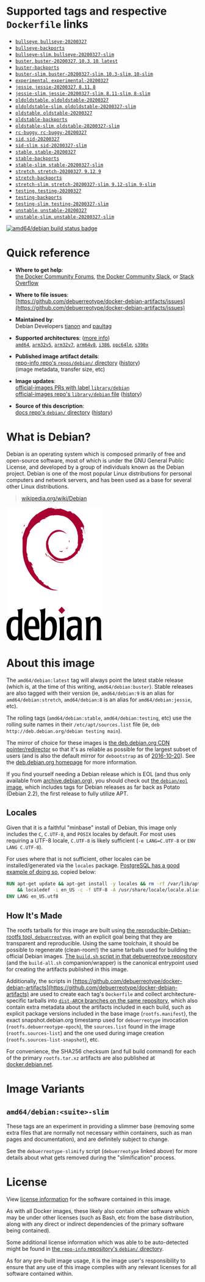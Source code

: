 <!--

********************************************************************************

WARNING:

    DO NOT EDIT "debian/README.md"

    IT IS AUTO-GENERATED

    (from the other files in "debian/" combined with a set of templates)

********************************************************************************

-->

# Supported tags and respective `Dockerfile` links

-	[`bullseye`, `bullseye-20200327`](https://github.com/debuerreotype/docker-debian-artifacts/blob/c7d149fa1214588199f3f0b8c30851b9cea47c6b/bullseye/Dockerfile)
-	[`bullseye-backports`](https://github.com/debuerreotype/docker-debian-artifacts/blob/c7d149fa1214588199f3f0b8c30851b9cea47c6b/bullseye/backports/Dockerfile)
-	[`bullseye-slim`, `bullseye-20200327-slim`](https://github.com/debuerreotype/docker-debian-artifacts/blob/c7d149fa1214588199f3f0b8c30851b9cea47c6b/bullseye/slim/Dockerfile)
-	[`buster`, `buster-20200327`, `10.3`, `10`, `latest`](https://github.com/debuerreotype/docker-debian-artifacts/blob/c7d149fa1214588199f3f0b8c30851b9cea47c6b/buster/Dockerfile)
-	[`buster-backports`](https://github.com/debuerreotype/docker-debian-artifacts/blob/c7d149fa1214588199f3f0b8c30851b9cea47c6b/buster/backports/Dockerfile)
-	[`buster-slim`, `buster-20200327-slim`, `10.3-slim`, `10-slim`](https://github.com/debuerreotype/docker-debian-artifacts/blob/c7d149fa1214588199f3f0b8c30851b9cea47c6b/buster/slim/Dockerfile)
-	[`experimental`, `experimental-20200327`](https://github.com/debuerreotype/docker-debian-artifacts/blob/c7d149fa1214588199f3f0b8c30851b9cea47c6b/experimental/Dockerfile)
-	[`jessie`, `jessie-20200327`, `8.11`, `8`](https://github.com/debuerreotype/docker-debian-artifacts/blob/c7d149fa1214588199f3f0b8c30851b9cea47c6b/jessie/Dockerfile)
-	[`jessie-slim`, `jessie-20200327-slim`, `8.11-slim`, `8-slim`](https://github.com/debuerreotype/docker-debian-artifacts/blob/c7d149fa1214588199f3f0b8c30851b9cea47c6b/jessie/slim/Dockerfile)
-	[`oldoldstable`, `oldoldstable-20200327`](https://github.com/debuerreotype/docker-debian-artifacts/blob/c7d149fa1214588199f3f0b8c30851b9cea47c6b/oldoldstable/Dockerfile)
-	[`oldoldstable-slim`, `oldoldstable-20200327-slim`](https://github.com/debuerreotype/docker-debian-artifacts/blob/c7d149fa1214588199f3f0b8c30851b9cea47c6b/oldoldstable/slim/Dockerfile)
-	[`oldstable`, `oldstable-20200327`](https://github.com/debuerreotype/docker-debian-artifacts/blob/c7d149fa1214588199f3f0b8c30851b9cea47c6b/oldstable/Dockerfile)
-	[`oldstable-backports`](https://github.com/debuerreotype/docker-debian-artifacts/blob/c7d149fa1214588199f3f0b8c30851b9cea47c6b/oldstable/backports/Dockerfile)
-	[`oldstable-slim`, `oldstable-20200327-slim`](https://github.com/debuerreotype/docker-debian-artifacts/blob/c7d149fa1214588199f3f0b8c30851b9cea47c6b/oldstable/slim/Dockerfile)
-	[`rc-buggy`, `rc-buggy-20200327`](https://github.com/debuerreotype/docker-debian-artifacts/blob/c7d149fa1214588199f3f0b8c30851b9cea47c6b/rc-buggy/Dockerfile)
-	[`sid`, `sid-20200327`](https://github.com/debuerreotype/docker-debian-artifacts/blob/c7d149fa1214588199f3f0b8c30851b9cea47c6b/sid/Dockerfile)
-	[`sid-slim`, `sid-20200327-slim`](https://github.com/debuerreotype/docker-debian-artifacts/blob/c7d149fa1214588199f3f0b8c30851b9cea47c6b/sid/slim/Dockerfile)
-	[`stable`, `stable-20200327`](https://github.com/debuerreotype/docker-debian-artifacts/blob/c7d149fa1214588199f3f0b8c30851b9cea47c6b/stable/Dockerfile)
-	[`stable-backports`](https://github.com/debuerreotype/docker-debian-artifacts/blob/c7d149fa1214588199f3f0b8c30851b9cea47c6b/stable/backports/Dockerfile)
-	[`stable-slim`, `stable-20200327-slim`](https://github.com/debuerreotype/docker-debian-artifacts/blob/c7d149fa1214588199f3f0b8c30851b9cea47c6b/stable/slim/Dockerfile)
-	[`stretch`, `stretch-20200327`, `9.12`, `9`](https://github.com/debuerreotype/docker-debian-artifacts/blob/c7d149fa1214588199f3f0b8c30851b9cea47c6b/stretch/Dockerfile)
-	[`stretch-backports`](https://github.com/debuerreotype/docker-debian-artifacts/blob/c7d149fa1214588199f3f0b8c30851b9cea47c6b/stretch/backports/Dockerfile)
-	[`stretch-slim`, `stretch-20200327-slim`, `9.12-slim`, `9-slim`](https://github.com/debuerreotype/docker-debian-artifacts/blob/c7d149fa1214588199f3f0b8c30851b9cea47c6b/stretch/slim/Dockerfile)
-	[`testing`, `testing-20200327`](https://github.com/debuerreotype/docker-debian-artifacts/blob/c7d149fa1214588199f3f0b8c30851b9cea47c6b/testing/Dockerfile)
-	[`testing-backports`](https://github.com/debuerreotype/docker-debian-artifacts/blob/c7d149fa1214588199f3f0b8c30851b9cea47c6b/testing/backports/Dockerfile)
-	[`testing-slim`, `testing-20200327-slim`](https://github.com/debuerreotype/docker-debian-artifacts/blob/c7d149fa1214588199f3f0b8c30851b9cea47c6b/testing/slim/Dockerfile)
-	[`unstable`, `unstable-20200327`](https://github.com/debuerreotype/docker-debian-artifacts/blob/c7d149fa1214588199f3f0b8c30851b9cea47c6b/unstable/Dockerfile)
-	[`unstable-slim`, `unstable-20200327-slim`](https://github.com/debuerreotype/docker-debian-artifacts/blob/c7d149fa1214588199f3f0b8c30851b9cea47c6b/unstable/slim/Dockerfile)

[![amd64/debian build status badge](https://img.shields.io/jenkins/s/https/doi-janky.infosiftr.net/job/multiarch/job/amd64/job/debian.svg?label=amd64/debian%20%20build%20job)](https://doi-janky.infosiftr.net/job/multiarch/job/amd64/job/debian/)

# Quick reference

-	**Where to get help**:  
	[the Docker Community Forums](https://forums.docker.com/), [the Docker Community Slack](http://dockr.ly/slack), or [Stack Overflow](https://stackoverflow.com/search?tab=newest&q=docker)

-	**Where to file issues**:  
	[https://github.com/debuerreotype/docker-debian-artifacts/issues](https://github.com/debuerreotype/docker-debian-artifacts/issues)

-	**Maintained by**:  
	Debian Developers [tianon](https://qa.debian.org/developer.php?login=tianon) and [paultag](https://qa.debian.org/developer.php?login=paultag)

-	**Supported architectures**: ([more info](https://github.com/docker-library/official-images#architectures-other-than-amd64))  
	[`amd64`](https://hub.docker.com/r/amd64/debian/), [`arm32v5`](https://hub.docker.com/r/arm32v5/debian/), [`arm32v7`](https://hub.docker.com/r/arm32v7/debian/), [`arm64v8`](https://hub.docker.com/r/arm64v8/debian/), [`i386`](https://hub.docker.com/r/i386/debian/), [`ppc64le`](https://hub.docker.com/r/ppc64le/debian/), [`s390x`](https://hub.docker.com/r/s390x/debian/)

-	**Published image artifact details**:  
	[repo-info repo's `repos/debian/` directory](https://github.com/docker-library/repo-info/blob/master/repos/debian) ([history](https://github.com/docker-library/repo-info/commits/master/repos/debian))  
	(image metadata, transfer size, etc)

-	**Image updates**:  
	[official-images PRs with label `library/debian`](https://github.com/docker-library/official-images/pulls?q=label%3Alibrary%2Fdebian)  
	[official-images repo's `library/debian` file](https://github.com/docker-library/official-images/blob/master/library/debian) ([history](https://github.com/docker-library/official-images/commits/master/library/debian))

-	**Source of this description**:  
	[docs repo's `debian/` directory](https://github.com/docker-library/docs/tree/master/debian) ([history](https://github.com/docker-library/docs/commits/master/debian))

# What is Debian?

Debian is an operating system which is composed primarily of free and open-source software, most of which is under the GNU General Public License, and developed by a group of individuals known as the Debian project. Debian is one of the most popular Linux distributions for personal computers and network servers, and has been used as a base for several other Linux distributions.

> [wikipedia.org/wiki/Debian](https://en.wikipedia.org/wiki/Debian)

![logo](https://raw.githubusercontent.com/docker-library/docs/b449be7df57e9ed9086bb5821bfb5d6cdc5d67a4/debian/logo.png)

# About this image

The `amd64/debian:latest` tag will always point the latest stable release (which is, at the time of this writing, `amd64/debian:buster`). Stable releases are also tagged with their version (ie, `amd64/debian:9` is an alias for `amd64/debian:stretch`, `amd64/debian:8` is an alias for `amd64/debian:jessie`, etc).

The rolling tags (`amd64/debian:stable`, `amd64/debian:testing`, etc) use the rolling suite names in their `/etc/apt/sources.list` file (ie, `deb http://deb.debian.org/debian testing main`).

The mirror of choice for these images is [the deb.debian.org CDN pointer/redirector](https://deb.debian.org) so that it's as reliable as possible for the largest subset of users (and is also the default mirror for `debootstrap` as of [2016-10-20](https://anonscm.debian.org/cgit/d-i/debootstrap.git/commit/?id=9e8bc60ad1ccf3a25ce7890526b70059f3e770de)). See the [deb.debian.org homepage](https://deb.debian.org) for more information.

If you find yourself needing a Debian release which is EOL (and thus only available from [archive.debian.org](http://archive.debian.org)), you should check out [the `debian/eol` image](https://hub.docker.com/r/debian/eol/), which includes tags for Debian releases as far back as Potato (Debian 2.2), the first release to fully utilize APT.

## Locales

Given that it is a faithful "minbase" install of Debian, this image only includes the `C`, `C.UTF-8`, and `POSIX` locales by default. For most uses requiring a UTF-8 locale, `C.UTF-8` is likely sufficient (`-e LANG=C.UTF-8` or `ENV LANG C.UTF-8`).

For uses where that is not sufficient, other locales can be installed/generated via the `locales` package. [PostgreSQL has a good example of doing so](https://github.com/docker-library/postgres/blob/69bc540ecfffecce72d49fa7e4a46680350037f9/9.6/Dockerfile#L21-L24), copied below:

```dockerfile
RUN apt-get update && apt-get install -y locales && rm -rf /var/lib/apt/lists/* \
	&& localedef -i en_US -c -f UTF-8 -A /usr/share/locale/locale.alias en_US.UTF-8
ENV LANG en_US.utf8
```

## How It's Made

The rootfs tarballs for this image are built using [the reproducible-Debian-rootfs tool, `debuerreotype`](https://github.com/debuerreotype/debuerreotype), with an explicit goal being that they are transparent and reproducible. Using the same toolchain, it should be possible to regenerate (clean-room!) the same tarballs used for building the official Debian images. [The `build.sh` script in that debuerreotype repository](https://github.com/debuerreotype/debuerreotype/blob/master/build.sh) (and the `build-all.sh` companion/wrapper) is the canonical entrypoint used for creating the artifacts published in this image.

Additionally, the scripts in [https://github.com/debuerreotype/docker-debian-artifacts](https://github.com/debuerreotype/docker-debian-artifacts) are used to create each tag's `Dockerfile` and collect architecture-specific tarballs into [`dist-ARCH` branches on the same repository](https://github.com/debuerreotype/docker-debian-artifacts/branches), which also contain extra metadata about the artifacts included in each build, such as explicit package versions included in the base image (`rootfs.manifest`), the exact snapshot.debian.org timestamp used for `debuerreotype` invocation (`rootfs.debuerreotype-epoch`), the `sources.list` found in the image (`rootfs.sources-list`) and the one used during image creation (`rootfs.sources-list-snapshot`), etc.

For convenience, the SHA256 checksum (and full build command) for each of the primary `rootfs.tar.xz` artifacts are also published at [docker.debian.net](https://docker.debian.net/).

# Image Variants

## `amd64/debian:<suite>-slim`

These tags are an experiment in providing a slimmer base (removing some extra files that are normally not necessary within containers, such as man pages and documentation), and are definitely subject to change.

See the `debuerreotype-slimify` script (`debuerreotype` linked above) for more details about what gets removed during the "slimification" process.

# License

View [license information](https://www.debian.org/social_contract#guidelines) for the software contained in this image.

As with all Docker images, these likely also contain other software which may be under other licenses (such as Bash, etc from the base distribution, along with any direct or indirect dependencies of the primary software being contained).

Some additional license information which was able to be auto-detected might be found in [the `repo-info` repository's `debian/` directory](https://github.com/docker-library/repo-info/tree/master/repos/debian).

As for any pre-built image usage, it is the image user's responsibility to ensure that any use of this image complies with any relevant licenses for all software contained within.
